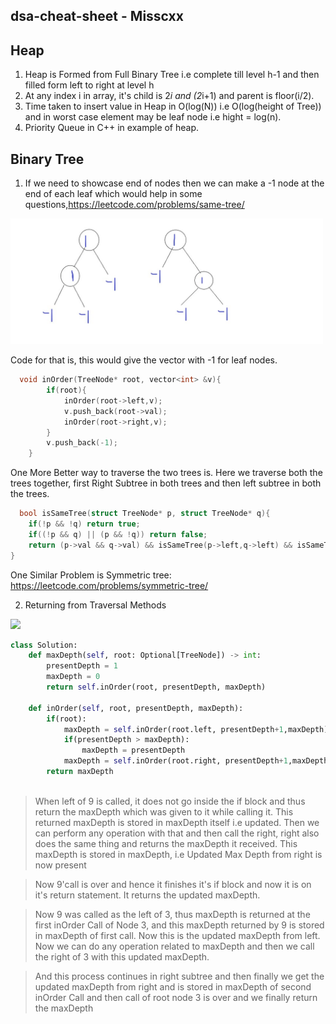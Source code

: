 ## dsa-cheat-sheet - Misscxx

## **Heap**
1. Heap is Formed from Full Binary Tree i.e complete till level h-1 and then filled form left to right at level h
2. At any index i in array, it's child is 2*i and (2*i+1) and parent is floor(i/2).
3. Time taken to insert value in Heap in O(log(N)) i.e O(log(height of Tree)) and in worst case element may be leaf node i.e hight = log(n).
4. Priority Queue in C++ in example of heap.

## **Binary Tree**
1. If we need to showcase end of nodes then we can make a -1 node at the end of each leaf which would help in some questions,https://leetcode.com/problems/same-tree/
<img src = "Tree.jpg" width=500>

Code for that is, this would give the vector with -1 for leaf nodes.
```cpp
  void inOrder(TreeNode* root, vector<int> &v){
        if(root){
            inOrder(root->left,v);
            v.push_back(root->val);
            inOrder(root->right,v);
        }
        v.push_back(-1);
    }
```
One More Better way to traverse the two trees is.
Here we traverse both the trees together, first Right Subtree in both trees and then left subtree in both the trees.
```cpp
  bool isSameTree(struct TreeNode* p, struct TreeNode* q){
    if(!p && !q) return true;
    if((!p && q) || (p && !q)) return false;
    return (p->val && q->val) && isSameTree(p->left,q->left) && isSameTree(p->right,q->right); 
}

```
One Similar Problem is Symmetric tree: https://leetcode.com/problems/symmetric-tree/

2. Returning from Traversal Methods

 <img src="https://user-images.githubusercontent.com/63506466/146869295-f04597cf-214e-4349-b5f3-60ba09dac71d.png" width=500 >


```py
class Solution:
    def maxDepth(self, root: Optional[TreeNode]) -> int:
        presentDepth = 1
        maxDepth = 0
        return self.inOrder(root, presentDepth, maxDepth)
    
    def inOrder(self, root, presentDepth, maxDepth):
        if(root):
            maxDepth = self.inOrder(root.left, presentDepth+1,maxDepth)
            if(presentDepth > maxDepth):
                maxDepth = presentDepth
            maxDepth = self.inOrder(root.right, presentDepth+1,maxDepth)
        return maxDepth
        
```

> When left of 9 is called, it does not go inside the if block and thus return the maxDepth which was given to it while calling it. This returned maxDepth is stored in maxDepth itself i.e updated. Then we can perform any operation with that and then call the right, right also does the same thing and returns the maxDepth it received. This maxDepth is stored in maxDepth, i.e Updated Max Depth from right is now present

> Now 9'call is over and hence it finishes it's if block and now it is on it's return statement. It returns the updated maxDepth.

> Now 9 was called as the left of 3, thus maxDepth is returned at the first inOrder Call of Node 3, and this maxDepth returned by 9 is stored in maxDepth of first call. Now this is the updated maxDepth from left. Now we can do any operation related to maxDepth and then we call the right of 3 with this updated maxDepth. 

> And this process continues in right subtree and then finally we get the updated maxDepth from right and is stored in maxDepth of second inOrder Call and then call of root node 3 is over and we finally return the maxDepth


